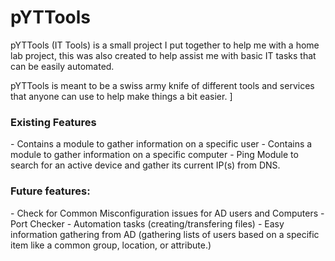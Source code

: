 <h1>pYTTools</h1>
pYTTools (IT Tools) is a small project I put together to help me with a home lab project, this was also created to help assist me with basic IT tasks that can be easily automated. 

pYTTools is meant to be a swiss army knife of different tools and services that anyone can use to help make things a bit easier. ]

<h3>Existing Features</h3>
- Contains a module to gather information on a specific user
- Contains a module to gather information on a specific computer
- Ping Module to search for an active device and gather its current IP(s) from DNS.


<h3>Future features:</h3>
- Check for Common Misconfiguration issues for AD users and Computers
- Port Checker
- Automation tasks (creating/transfering files)
- Easy information gathering from AD (gathering lists of users based on a specific item like a common group, location, or attribute.)
